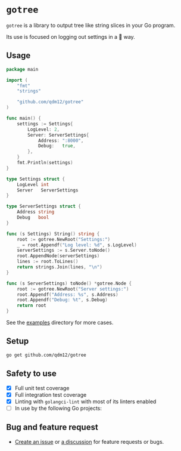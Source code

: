 # `gotree`

`gotree` is a library to output tree like string slices in your Go program.

Its use is focused on logging out settings in a 💅 way.

## Usage

```go
package main

import (
    "fmt"
    "strings"

    "github.com/qdm12/gotree"
)

func main() {
    settings := Settings{
        LogLevel: 2,
        Server: ServerSettings{
            Address: ":8000",
            Debug:   true,
        },
    }
    fmt.Println(settings)
}

type Settings struct {
    LogLevel int
    Server   ServerSettings
}

type ServerSettings struct {
    Address string
    Debug   bool
}

func (s Settings) String() string {
    root := gotree.NewRoot("Settings:")
    _ = root.Appendf("Log level: %d", s.LogLevel)
    serverSettings := s.Server.toNode()
    root.AppendNode(serverSettings)
    lines := root.ToLines()
    return strings.Join(lines, "\n")
}

func (s ServerSettings) toNode() *gotree.Node {
    root := gotree.NewRoot("Server settings:")
    root.Appendf("Address: %s", s.Address)
    root.Appendf("Debug: %t", s.Debug)
    return root
}

```

See the [examples](examples) directory for more cases.

## Setup

```sh
go get github.com/qdm12/gotree
```

## Safety to use

- [x] Full unit test coverage
- [x] Full integration test coverage
- [x] Linting with `golangci-lint` with most of its linters enabled
- [ ] In use by the following Go projects:

## Bug and feature request

- [Create an issue](https://github.com/qdm12/gotree/issues/new) or [a discussion](https://github.com/qdm12/gotree/discussions) for feature requests or bugs.
